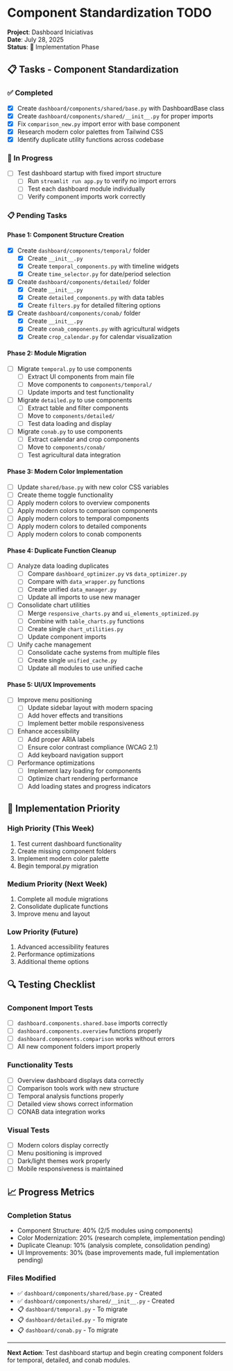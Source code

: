 # Component Standardization TODO
**Project**: Dashboard Iniciativas  
**Date**: July 28, 2025  
**Status**: 🚧 Implementation Phase

## 📋 Tasks - Component Standardization

### ✅ Completed
- [x] Create `dashboard/components/shared/base.py` with DashboardBase class
- [x] Create `dashboard/components/shared/__init__.py` for proper imports
- [x] Fix `comparison_new.py` import error with base component
- [x] Research modern color palettes from Tailwind CSS
- [x] Identify duplicate utility functions across codebase

### 🚧 In Progress
- [ ] Test dashboard startup with fixed import structure
  - [ ] Run `streamlit run app.py` to verify no import errors
  - [ ] Test each dashboard module individually
  - [ ] Verify component imports work correctly

### 📋 Pending Tasks

#### **Phase 1: Component Structure Creation**
- [x] Create `dashboard/components/temporal/` folder
  - [x] Create `__init__.py`
  - [x] Create `temporal_components.py` with timeline widgets
  - [x] Create `time_selector.py` for date/period selection
  
- [x] Create `dashboard/components/detailed/` folder
  - [x] Create `__init__.py`
  - [x] Create `detailed_components.py` with data tables
  - [x] Create `filters.py` for detailed filtering options
  
- [x] Create `dashboard/components/conab/` folder
  - [x] Create `__init__.py`  
  - [x] Create `conab_components.py` with agricultural widgets
  - [x] Create `crop_calendar.py` for calendar visualization

#### **Phase 2: Module Migration**
- [ ] Migrate `temporal.py` to use components
  - [ ] Extract UI components from main file
  - [ ] Move components to `components/temporal/`
  - [ ] Update imports and test functionality
  
- [ ] Migrate `detailed.py` to use components
  - [ ] Extract table and filter components
  - [ ] Move to `components/detailed/`
  - [ ] Test data loading and display
  
- [ ] Migrate `conab.py` to use components
  - [ ] Extract calendar and crop components
  - [ ] Move to `components/conab/`
  - [ ] Test agricultural data integration

#### **Phase 3: Modern Color Implementation**
- [ ] Update `shared/base.py` with new color CSS variables
- [ ] Create theme toggle functionality
- [ ] Apply modern colors to overview components
- [ ] Apply modern colors to comparison components
- [ ] Apply modern colors to temporal components
- [ ] Apply modern colors to detailed components
- [ ] Apply modern colors to conab components

#### **Phase 4: Duplicate Function Cleanup**
- [ ] Analyze data loading duplicates
  - [ ] Compare `dashboard_optimizer.py` vs `data_optimizer.py`
  - [ ] Compare with `data_wrapper.py` functions
  - [ ] Create unified `data_manager.py`
  - [ ] Update all imports to use new manager
  
- [ ] Consolidate chart utilities
  - [ ] Merge `responsive_charts.py` and `ui_elements_optimized.py`
  - [ ] Combine with `table_charts.py` functions
  - [ ] Create single `chart_utilities.py`
  - [ ] Update component imports
  
- [ ] Unify cache management
  - [ ] Consolidate cache systems from multiple files
  - [ ] Create single `unified_cache.py`
  - [ ] Update all modules to use unified cache

#### **Phase 5: UI/UX Improvements**
- [ ] Improve menu positioning
  - [ ] Update sidebar layout with modern spacing
  - [ ] Add hover effects and transitions
  - [ ] Implement better mobile responsiveness
  
- [ ] Enhance accessibility
  - [ ] Add proper ARIA labels
  - [ ] Ensure color contrast compliance (WCAG 2.1)
  - [ ] Add keyboard navigation support
  
- [ ] Performance optimizations
  - [ ] Implement lazy loading for components
  - [ ] Optimize chart rendering performance
  - [ ] Add loading states and progress indicators

## 🎯 Implementation Priority

### **High Priority (This Week)**
1. Test current dashboard functionality
2. Create missing component folders
3. Implement modern color palette
4. Begin temporal.py migration

### **Medium Priority (Next Week)**
1. Complete all module migrations
2. Consolidate duplicate functions
3. Improve menu and layout

### **Low Priority (Future)**
1. Advanced accessibility features
2. Performance optimizations
3. Additional theme options

## 🔍 Testing Checklist

### **Component Import Tests**
- [ ] `dashboard.components.shared.base` imports correctly
- [ ] `dashboard.components.overview` functions properly
- [ ] `dashboard.components.comparison` works without errors
- [ ] All new component folders import properly

### **Functionality Tests**
- [ ] Overview dashboard displays data correctly
- [ ] Comparison tools work with new structure
- [ ] Temporal analysis functions properly
- [ ] Detailed view shows correct information
- [ ] CONAB data integration works

### **Visual Tests**
- [ ] Modern colors display correctly
- [ ] Menu positioning is improved
- [ ] Dark/light themes work properly
- [ ] Mobile responsiveness is maintained

## 📈 Progress Metrics

### **Completion Status**
- Component Structure: 40% (2/5 modules using components)
- Color Modernization: 20% (research complete, implementation pending)
- Duplicate Cleanup: 10% (analysis complete, consolidation pending)
- UI Improvements: 30% (base improvements made, full implementation pending)

### **Files Modified**
- ✅ `dashboard/components/shared/base.py` - Created
- ✅ `dashboard/components/shared/__init__.py` - Created
- 📋 `dashboard/temporal.py` - To migrate
- 📋 `dashboard/detailed.py` - To migrate
- 📋 `dashboard/conab.py` - To migrate

---

**Next Action**: Test dashboard startup and begin creating component folders for temporal, detailed, and conab modules.
